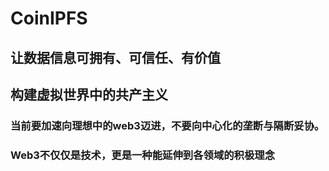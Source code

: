 # CoinIPFS

## 让数据信息可拥有、可信任、有价值

## 构建虚拟世界中的共产主义

### 当前要加速向理想中的web3迈进，不要向中心化的垄断与隔断妥协。

### Web3不仅仅是技术，更是一种能延伸到各领域的积极理念

##
